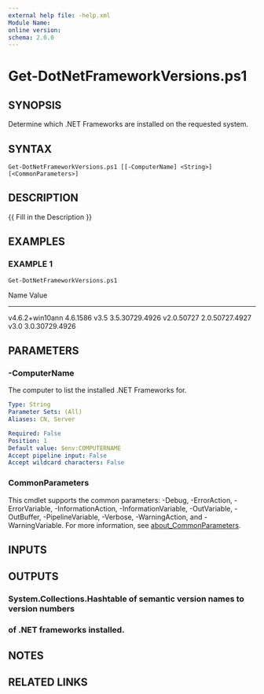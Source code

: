 ```yaml
---
external help file: -help.xml
Module Name:
online version:
schema: 2.0.0
---
```


# Get-DotNetFrameworkVersions.ps1

## SYNOPSIS
Determine which .NET Frameworks are installed on the requested system.

## SYNTAX

```
Get-DotNetFrameworkVersions.ps1 [[-ComputerName] <String>] [<CommonParameters>]
```

## DESCRIPTION
{{ Fill in the Description }}

## EXAMPLES

### EXAMPLE 1
```
Get-DotNetFrameworkVersions.ps1
```

Name                           Value
----                           -----
v4.6.2+win10ann                4.6.1586
v3.5                           3.5.30729.4926
v2.0.50727                     2.0.50727.4927
v3.0                           3.0.30729.4926

## PARAMETERS

### -ComputerName
The computer to list the installed .NET Frameworks for.

```yaml
Type: String
Parameter Sets: (All)
Aliases: CN, Server

Required: False
Position: 1
Default value: $env:COMPUTERNAME
Accept pipeline input: False
Accept wildcard characters: False
```

### CommonParameters
This cmdlet supports the common parameters: -Debug, -ErrorAction, -ErrorVariable, -InformationAction, -InformationVariable, -OutVariable, -OutBuffer, -PipelineVariable, -Verbose, -WarningAction, and -WarningVariable. For more information, see [about_CommonParameters](http://go.microsoft.com/fwlink/?LinkID=113216).

## INPUTS

## OUTPUTS

### System.Collections.Hashtable of semantic version names to version numbers
### of .NET frameworks installed.
## NOTES

## RELATED LINKS
